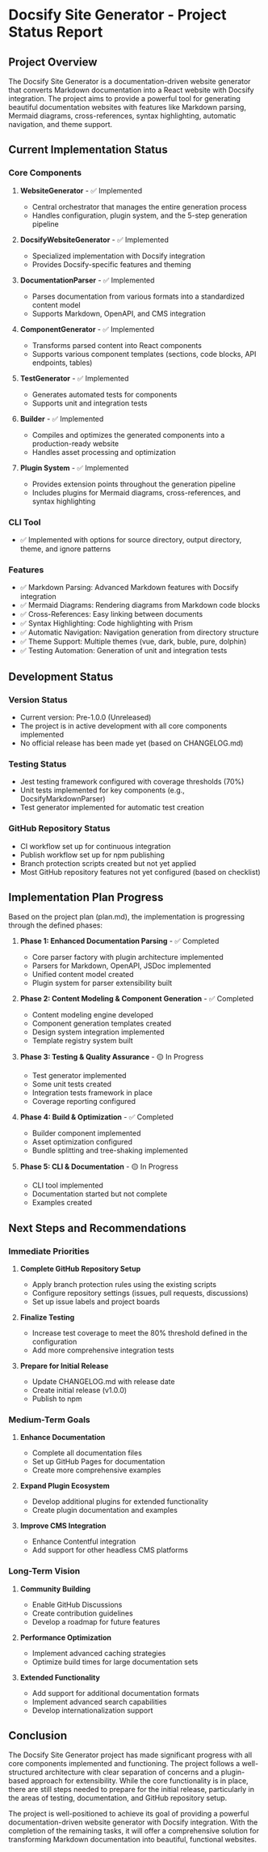 # Docsify Site Generator - Project Status Report

## Project Overview

The Docsify Site Generator is a documentation-driven website generator that converts Markdown documentation into a React website with Docsify integration. The project aims to provide a powerful tool for generating beautiful documentation websites with features like Markdown parsing, Mermaid diagrams, cross-references, syntax highlighting, automatic navigation, and theme support.

## Current Implementation Status

### Core Components

1. **WebsiteGenerator** - ✅ Implemented

   - Central orchestrator that manages the entire generation process
   - Handles configuration, plugin system, and the 5-step generation pipeline

2. **DocsifyWebsiteGenerator** - ✅ Implemented

   - Specialized implementation with Docsify integration
   - Provides Docsify-specific features and theming

3. **DocumentationParser** - ✅ Implemented

   - Parses documentation from various formats into a standardized content model
   - Supports Markdown, OpenAPI, and CMS integration

4. **ComponentGenerator** - ✅ Implemented

   - Transforms parsed content into React components
   - Supports various component templates (sections, code blocks, API endpoints, tables)

5. **TestGenerator** - ✅ Implemented

   - Generates automated tests for components
   - Supports unit and integration tests

6. **Builder** - ✅ Implemented

   - Compiles and optimizes the generated components into a production-ready website
   - Handles asset processing and optimization

7. **Plugin System** - ✅ Implemented
   - Provides extension points throughout the generation pipeline
   - Includes plugins for Mermaid diagrams, cross-references, and syntax highlighting

### CLI Tool

- ✅ Implemented with options for source directory, output directory, theme, and ignore patterns

### Features

- ✅ Markdown Parsing: Advanced Markdown features with Docsify integration
- ✅ Mermaid Diagrams: Rendering diagrams from Markdown code blocks
- ✅ Cross-References: Easy linking between documents
- ✅ Syntax Highlighting: Code highlighting with Prism
- ✅ Automatic Navigation: Navigation generation from directory structure
- ✅ Theme Support: Multiple themes (vue, dark, buble, pure, dolphin)
- ✅ Testing Automation: Generation of unit and integration tests

## Development Status

### Version Status

- Current version: Pre-1.0.0 (Unreleased)
- The project is in active development with all core components implemented
- No official release has been made yet (based on CHANGELOG.md)

### Testing Status

- Jest testing framework configured with coverage thresholds (70%)
- Unit tests implemented for key components (e.g., DocsifyMarkdownParser)
- Test generator implemented for automatic test creation

### GitHub Repository Status

- CI workflow set up for continuous integration
- Publish workflow set up for npm publishing
- Branch protection scripts created but not yet applied
- Most GitHub repository features not yet configured (based on checklist)

## Implementation Plan Progress

Based on the project plan (plan.md), the implementation is progressing through the defined phases:

1. **Phase 1: Enhanced Documentation Parsing** - ✅ Completed

   - Core parser factory with plugin architecture implemented
   - Parsers for Markdown, OpenAPI, JSDoc implemented
   - Unified content model created
   - Plugin system for parser extensibility built

2. **Phase 2: Content Modeling & Component Generation** - ✅ Completed

   - Content modeling engine developed
   - Component generation templates created
   - Design system integration implemented
   - Template registry system built

3. **Phase 3: Testing & Quality Assurance** - 🟡 In Progress

   - Test generator implemented
   - Some unit tests created
   - Integration tests framework in place
   - Coverage reporting configured

4. **Phase 4: Build & Optimization** - ✅ Completed

   - Builder component implemented
   - Asset optimization configured
   - Bundle splitting and tree-shaking implemented

5. **Phase 5: CLI & Documentation** - 🟡 In Progress
   - CLI tool implemented
   - Documentation started but not complete
   - Examples created

## Next Steps and Recommendations

### Immediate Priorities

1. **Complete GitHub Repository Setup**

   - Apply branch protection rules using the existing scripts
   - Configure repository settings (issues, pull requests, discussions)
   - Set up issue labels and project boards

2. **Finalize Testing**

   - Increase test coverage to meet the 80% threshold defined in the configuration
   - Add more comprehensive integration tests

3. **Prepare for Initial Release**
   - Update CHANGELOG.md with release date
   - Create initial release (v1.0.0)
   - Publish to npm

### Medium-Term Goals

1. **Enhance Documentation**

   - Complete all documentation files
   - Set up GitHub Pages for documentation
   - Create more comprehensive examples

2. **Expand Plugin Ecosystem**

   - Develop additional plugins for extended functionality
   - Create plugin documentation and examples

3. **Improve CMS Integration**
   - Enhance Contentful integration
   - Add support for other headless CMS platforms

### Long-Term Vision

1. **Community Building**

   - Enable GitHub Discussions
   - Create contribution guidelines
   - Develop a roadmap for future features

2. **Performance Optimization**

   - Implement advanced caching strategies
   - Optimize build times for large documentation sets

3. **Extended Functionality**
   - Add support for additional documentation formats
   - Implement advanced search capabilities
   - Develop internationalization support

## Conclusion

The Docsify Site Generator project has made significant progress with all core components implemented and functioning. The project follows a well-structured architecture with clear separation of concerns and a plugin-based approach for extensibility. While the core functionality is in place, there are still steps needed to prepare for the initial release, particularly in the areas of testing, documentation, and GitHub repository setup.

The project is well-positioned to achieve its goal of providing a powerful documentation-driven website generator with Docsify integration. With the completion of the remaining tasks, it will offer a comprehensive solution for transforming Markdown documentation into beautiful, functional websites.
